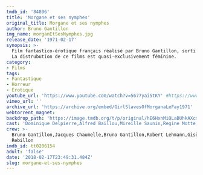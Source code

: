 ```yaml
---
tmdb_id: '84896'
title: 'Morgane et ses nymphes'
original_title: Morgane et ses nymphes
author: Bruno Gantillon
img_name: morganEtSesNymphes.jpg
release_date: '1971-02-17'
synopsis: >-
  Film fantastico-érotique français réalisé par Bruno Gantillon, sorti en 1971.
  La distrubution de ce films est quasi-exclusivement féminine.
category:
- Films
tags: 
- Fantastique
- Horreur
- Érotique
youtube_url: 'https://www.youtube.com/watch?v=5677yai5tKY' #https://www.youtube.com/watch?v=KDz8IKcVtn0
vimeo_url: ''
archive_url: 'https://archive.org/embed/GirlSlavesOfMorganaLeFay1971'
webtorrent_magnet:
backdrop_path: 'https://image.tmdb.org/t/p/original/hE6HxnMiQLaBUhkAXcmsw7iqzB9.jpg'
cast: 'Dominique Delpierre,Alfred Baillou,Mireille Saunin,Regine Motte,Ursule Pauly'
crew: >-
  Bruno Gantillon,Jacques Chaumelle,Bruno Gantillon,Robert Lehmann,Gisèle
  Rebillon
imdb_id: tt0206154
adult: 'false'
date: '2018-02-17T23:49:31.484Z'
slug: morgane-et-ses-nymphes
---
```

